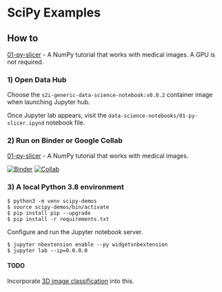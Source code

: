 # SciPy Examples

## How to 

[01-py-slicer](01-py-slicer.ipynb) - A NumPy tutorial that works with medical images. A GPU is not required.

### 1) Open Data Hub

Choose the `s2i-generic-data-science-notebook:v0.0.2` container image when launching Jupyter hub.

Once Jupyter lab appears, visit the `data-science-notebooks/01-py-slicer.ipynd` notebook file.

### 2) Run on Binder or Google Collab

[01-py-slicer](01-py-slicer.ipynb) - A NumPy tutorial that works with medical images.

[![Binder](https://mybinder.org/badge_logo.svg)](https://mybinder.org/v2/gh/redhat-naps-da/data-science-notebooks/main?filepath=scipy%2F01-py-slicer.ipynb)
[![Collab](https://colab.research.google.com/assets/colab-badge.svg)](https://colab.research.google.com/gist/bkoz/6af632c482e320f28adb815b28d8f608/01-py-slicer.ipynb)


### 3) A local Python 3.8 environment

```
$ python3 -m venv scipy-demos
$ source scipy-demos/bin/activate
$ pip install pip --upgrade
$ pip install -r requirements.txt
```

Configure and run the Jupyter notebook server.

```
$ jupyter nbextension enable --py widgetsnbextension
$ jupyter lab --ip=0.0.0.0
```

#### TODO

Incorporate [3D image classification](https://keras.io/examples/vision/3D_image_classification/) into this.



